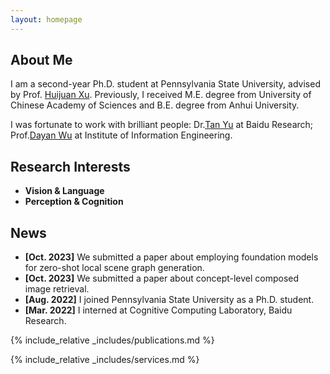```yaml
---
layout: homepage
---
```


## About Me

I am a second-year Ph.D. student at Pennsylvania State University, advised by Prof. [Huijuan Xu](https://visionlanguagelab.github.io/). Previously, I received M.E. degree from University of Chinese Academy of Sciences and B.E. degree from Anhui University.

I was fortunate to work with brilliant people: Dr.[Tan Yu](https://sites.google.com/site/tanyuspersonalwebsite/) at Baidu Research; Prof.[Dayan Wu](https://scholar.google.com/citations?user=O6g-IHsAAAAJ) at Institute of Information Engineering.

## Research Interests

- **Vision & Language**
- **Perception & Cognition**

## News

- **[Oct. 2023]** We submitted a paper about employing foundation models for zero-shot local scene graph generation.
- **[Oct. 2023]** We submitted a paper about concept-level composed image retrieval.
- **[Aug. 2022]** I joined Pennsylvania State University as a Ph.D. student.
- **[Mar. 2022]** I interned at Cognitive Computing Laboratory, Baidu Research.

{% include_relative _includes/publications.md %}

{% include_relative _includes/services.md %}
